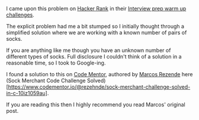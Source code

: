 I came upon this problem on [Hacker Rank](hackerrank.com) in their [Interview prep warm up challenges](https://www.hackerrank.com/challenges/sock-merchant?h_l=interview&playlist_slugs%5B%5D=interview-preparation-kit&playlist_slugs%5B%5D=warmup).

The explicit problem had me a bit stumped so I initially thought through a simplified solution where we are working with a known number of pairs of socks.

If you are anything like me though you have an unknown number of different types of socks. Full disclosure I couldn't think of a solution in a reasonable time, so I took to Google-ing.

I found a solution to this on [Code Mentor](codementor.io), authored by [Marcos Rezende](https://www.codementor.io/@rezehnde) here (Sock Merchant Code Challenge Solved)[https://www.codementor.io/@rezehnde/sock-merchant-challenge-solved-in-c-10iz1059au].

If you are reading this then I highly recommend you read Marcos' original post.
